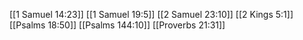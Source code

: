 [[1 Samuel 14:23]]
[[1 Samuel 19:5]]
[[2 Samuel 23:10]]
[[2 Kings 5:1]]
[[Psalms 18:50]]
[[Psalms 144:10]]
[[Proverbs 21:31]]
